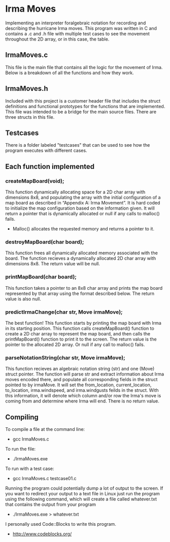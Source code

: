 # Irma Moves
Implementing an interpreter foralgebraic notation for recording and describing the hurricane Irma moves.
This program was written in C and contains a .c and .h file with multiple test cases to see the movement throughout the 2D array, or in this case, the table.

## IrmaMoves.c
This file is the main file that contains all the logic for the movement of Irma. Below is a breakdown of all the functions and how they work.

## IrmaMoves.h
Included with this project is a customer header file that includes the struct definitions and functional prototypes for the functions that are implemented.
This file was intended to be a bridge for the main source files.
There are three structs in this file.

## Testcases
There is a folder labeled "testcases" that can be used to see how the program executes with different cases.

## Each function implemented
### createMapBoard(void);
This function dynamically allocating space for a 2D char array with dimensions 8x8, and populating the array with the initial configuration of a map board as described in “Appendix A: Irma Movement”.  It is hard coded to initialize the map configuration based on the information given.
It will return a pointer that is dynamically allocated or null if any calls to malloc() fails.
- Malloc() allocates the requested memory and returns a pointer to it.

### destroyMapBoard(char board);
This function frees all dynamically allocated memory associated with the board. The function recieves a dynamically allocated 2D char array with dimensions 8x8.
The return value will be null.

### printMapBoard(char board);
This function takes a pointer to an 8x8 char array and prints the map board represented by that array using the format described below. 
The return value is also null.

### predictIrmaChange(char str, Move irmaMove);
The best function!
This function starts by printing the map board with Irma in its starting position. This function calls createMapBoard() function to create a 2D char array to represent the map board, and then calls the printMapBoard() function to print it to the screen.
The return value is the pointer to the allocated 2D array. Or null if any call to malloc() fails.

### parseNotationString(char str, Move irmaMove);
This function recieves an algebraic notation string (str) and one (Move) struct pointer. The function will parse str and extract information about Irma moves encoded there, and populate all corresponding fields in the struct pointed to by irmaMove.
It will set the from_location, current_location, to_location, irma.windspeed, and irma.windgusts feilds in the struct. With this information, it will denote which column and/or row the Irma's move is coming from and determine where Irma will end.
There is no return value.

## Compiling
To compile a file at the command line:
- gcc IrmaMoves.c

To run the file:
- ./IrmaMoves.exe

To run with a test case:
- gcc IrmaMoves.c testcase01.c

Running the program could potentially dump a lot of output to the screen. If you want to redirect your output to a text file in Linux just run the program using the following command, which will create a file called whatever.txt that contains the output from your program
- ./IrmaMoves.exe > whatever.txt

I personally used Code::Blocks to write this program.
- http://www.codeblocks.org/
